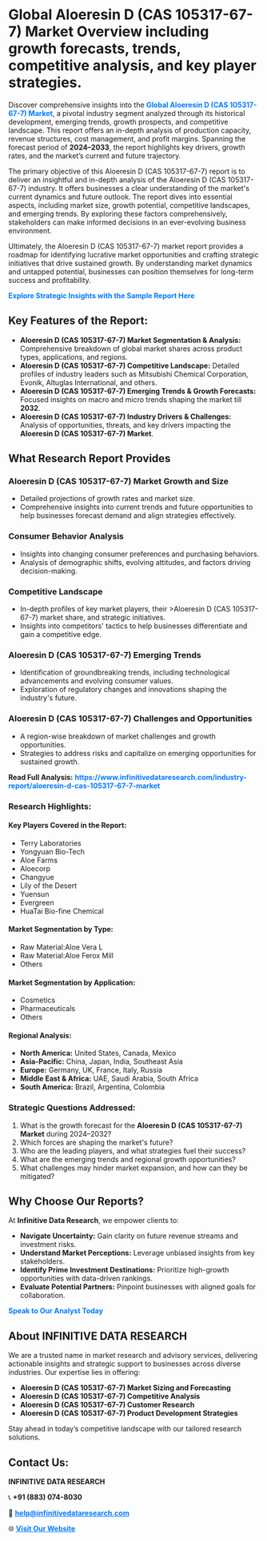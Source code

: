 <h1>Global Aloeresin D (CAS 105317-67-7) Market Overview including growth forecasts, trends, competitive analysis, and key player strategies.</h1>
<p>
Discover comprehensive insights into the 
<a href="https://www.infinitivedataresearch.com/industry-report/aloeresin-d-cas-105317-67-7-market" rel="dofollow" style="color: #007BFF; text-decoration: none;"><strong>Global Aloeresin D (CAS 105317-67-7) Market</strong></a>, a pivotal industry segment analyzed through its historical development, emerging trends, growth prospects, and competitive landscape. This report offers an in-depth analysis of production capacity, revenue structures, cost management, and profit margins. Spanning the forecast period of <strong>2024–2033</strong>, the report highlights key drivers, growth rates, and the market’s current and future trajectory.
</p>
<p>
The primary objective of this Aloeresin D (CAS 105317-67-7) report is to deliver an insightful and in-depth analysis of the Aloeresin D (CAS 105317-67-7) industry. It offers businesses a clear understanding of the market's current dynamics and future outlook. The report dives into essential aspects, including market size, growth potential, competitive landscapes, and emerging trends. By exploring these factors comprehensively, stakeholders can make informed decisions in an ever-evolving business environment.
</p>
<p>
Ultimately, the Aloeresin D (CAS 105317-67-7) market report provides a roadmap for identifying lucrative market opportunities and crafting strategic initiatives that drive sustained growth. By understanding market dynamics and untapped potential, businesses can position themselves for long-term success and profitability.
</p>
<p>
<a href="https://www.infinitivedataresearch.com/request-sample/reportId=105614" style="color: #007BFF; text-decoration: none;"><strong>Explore Strategic Insights with the Sample Report Here</strong></a>
</p>

<h2>Key Features of the Report:</h2>
<ul>
<li><strong>Aloeresin D (CAS 105317-67-7) Market Segmentation & Analysis:</strong> Comprehensive breakdown of global market shares across product types, applications, and regions.</li>
<li><strong>Aloeresin D (CAS 105317-67-7) Competitive Landscape:</strong> Detailed profiles of industry leaders such as Mitsubishi Chemical Corporation, Evonik, Altuglas International, and others.</li>
<li><strong>Aloeresin D (CAS 105317-67-7) Emerging Trends & Growth Forecasts:</strong> Focused insights on macro and micro trends shaping the market till <strong>2032</strong>.</li>
<li><strong>Aloeresin D (CAS 105317-67-7) Industry Drivers & Challenges:</strong> Analysis of opportunities, threats, and key drivers impacting the <strong>Aloeresin D (CAS 105317-67-7) Market</strong>.</li>
</ul>

<h2>What Research Report Provides</h2>
<h3>Aloeresin D (CAS 105317-67-7) Market Growth and Size</h3>
<ul>
<li>Detailed projections of growth rates and market size.</li>
<li>Comprehensive insights into current trends and future opportunities to help businesses forecast demand and align strategies effectively.</li>
</ul>

<h3>Consumer Behavior Analysis</h3>
<ul>
<li>Insights into changing consumer preferences and purchasing behaviors.</li>
<li>Analysis of demographic shifts, evolving attitudes, and factors driving decision-making.</li>
</ul>

<h3>Competitive Landscape</h3>
<ul>
<li>In-depth profiles of key market players, their >Aloeresin D (CAS 105317-67-7) market share, and strategic initiatives.</li>
<li>Insights into competitors' tactics to help businesses differentiate and gain a competitive edge.</li>
</ul>

<h3>Aloeresin D (CAS 105317-67-7) Emerging Trends</h3>
<ul>
<li>Identification of groundbreaking trends, including technological advancements and evolving consumer values.</li>
<li>Exploration of regulatory changes and innovations shaping the industry's future.</li>
</ul>

<h3>Aloeresin D (CAS 105317-67-7) Challenges and Opportunities</h3>
<ul>
<li>A region-wise breakdown of market challenges and growth opportunities.</li>
<li>Strategies to address risks and capitalize on emerging opportunities for sustained growth.</li>
</ul>
<p><strong>Read Full Analysis:</strong> <a href="https://www.infinitivedataresearch.com/industry-report/aloeresin-d-cas-105317-67-7-market" rel="dofollow" style="color: #007BFF; text-decoration: none;"><strong>https://www.infinitivedataresearch.com/industry-report/aloeresin-d-cas-105317-67-7-market</strong></a></p>
<h3>Research Highlights:</h3>
<h4>Key Players Covered in the Report:</h4>
<ul><li>Terry Laboratories</li><li>Yongyuan Bio-Tech</li><li>Aloe Farms</li><li>Aloecorp</li><li>Changyue</li><li>Lily of the Desert</li><li>Yuensun</li><li>Evergreen</li><li>HuaTai Bio-fine Chemical</li></ul>
<h4>Market Segmentation by Type:</h4>
<ul><li>Raw Material:Aloe Vera L</li><li>Raw Material:Aloe Ferox Mill</li><li>Others</li></ul>
<h4>Market Segmentation by Application:</h4>
<ul><li>Cosmetics</li><li>Pharmaceuticals</li><li>Others</li></ul>

<h4>Regional Analysis:</h4>
<ul>
<li><strong>North America:</strong> United States, Canada, Mexico</li>
<li><strong>Asia-Pacific:</strong> China, Japan, India, Southeast Asia</li>
<li><strong>Europe:</strong> Germany, UK, France, Italy, Russia</li>
<li><strong>Middle East & Africa:</strong> UAE, Saudi Arabia, South Africa</li>
<li><strong>South America:</strong> Brazil, Argentina, Colombia</li>
</ul>

<h3>Strategic Questions Addressed:</h3>
<ol>
<li>What is the growth forecast for the <strong>Aloeresin D (CAS 105317-67-7) Market</strong> during 2024–2032?</li>
<li>Which forces are shaping the market's future?</li>
<li>Who are the leading players, and what strategies fuel their success?</li>
<li>What are the emerging trends and regional growth opportunities?</li>
<li>What challenges may hinder market expansion, and how can they be mitigated?</li>
</ol>

<h2>Why Choose Our Reports?</h2>
<p>At <strong>Infinitive Data Research</strong>, we empower clients to:</p>
<ul>
<li><strong>Navigate Uncertainty:</strong> Gain clarity on future revenue streams and investment risks.</li>
<li><strong>Understand Market Perceptions:</strong> Leverage unbiased insights from key stakeholders.</li>
<li><strong>Identify Prime Investment Destinations:</strong> Prioritize high-growth opportunities with data-driven rankings.</li>
<li><strong>Evaluate Potential Partners:</strong> Pinpoint businesses with aligned goals for collaboration.</li>
</ul>
<p><a href="https://www.infinitivedataresearch.com/industry-report/aloeresin-d-cas-105317-67-7-market" rel="dofollow" style="color: #007BFF; text-decoration: none;"><strong>Speak to Our Analyst Today</strong></a></p>

<h2>About INFINITIVE DATA RESEARCH</h2>
<p>We are a trusted name in market research and advisory services, delivering actionable insights and strategic support to businesses across diverse industries. Our expertise lies in offering:</p>
<ul>
<li><strong>Aloeresin D (CAS 105317-67-7) Market Sizing and Forecasting</strong></li>
<li><strong>Aloeresin D (CAS 105317-67-7) Competitive Analysis</strong></li>
<li><strong>Aloeresin D (CAS 105317-67-7) Customer Research</strong></li>
<li><strong>Aloeresin D (CAS 105317-67-7) Product Development Strategies</strong></li>
</ul>
<p>Stay ahead in today’s competitive landscape with our tailored research solutions.</p>

<h2>Contact Us:</h2>
<p><strong>INFINITIVE DATA RESEARCH</strong></p>
<p>📞 <strong>+91 (883) 074-8030</strong></p>
<p>📧 <strong><a href="mailto:help@infinitivedataresearch.com" style="color: #007BFF;">help@infinitivedataresearch.com</a></strong></p>
<p>🌐 <strong><a href="https://www.infinitivedataresearch.com" rel="dofollow" style="color: #007BFF;">Visit Our Website</a></strong></p>